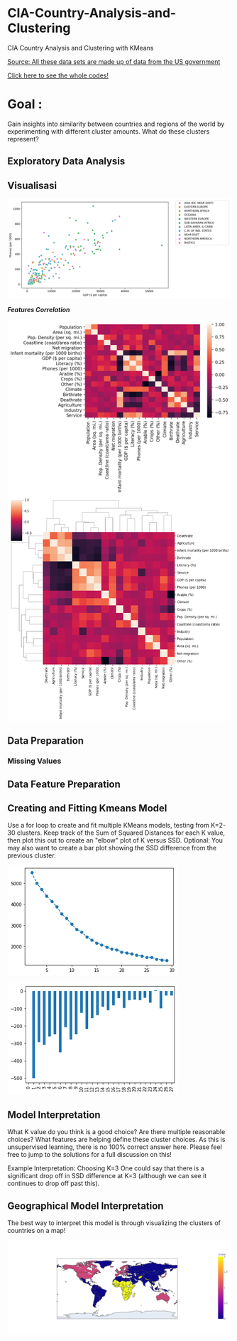 # CIA-Country-Analysis-and-Clustering
CIA Country Analysis and Clustering with KMeans

[Source: All these data sets are made up of data from the US government](https://www.cia.gov/library/publications/the-world-factbook/docs/faqs.html)


[Click here to see the whole codes!](A-Country-Analysis-and-Clustering/blob/main/CIA_Country_Analysis_and_Clustering_w_Kmeans.ipynb)
# Goal :
Gain insights into similarity between countries and regions of the world by experimenting with different cluster amounts. What do these clusters represent?

## Exploratory Data Analysis
## Visualisasi
![alt text](https://github.com/docum5/CIA-Country-Analysis-and-Clustering/blob/main/gdp%20vs%20phone.png)


***Features Correlation***

![alt text](https://github.com/docum5/CIA-Country-Analysis-and-Clustering/blob/main/corr().png)
![alt text](https://github.com/docum5/CIA-Country-Analysis-and-Clustering/blob/main/clustermap.png)

## Data Preparation
### Missing Values

## Data Feature Preparation

## Creating and Fitting Kmeans Model
Use a for loop to create and fit multiple KMeans models, testing from K=2-30 clusters. Keep track of the Sum of Squared Distances for each K value, then plot this out to create an "elbow" plot of K versus SSD. Optional: You may also want to create a bar plot showing the SSD difference from the previous cluster.

![alt text](https://github.com/docum5/CIA-Country-Analysis-and-Clustering/blob/main/elbow.png)


![alt text](https://github.com/docum5/CIA-Country-Analysis-and-Clustering/blob/main/elbow%20diff.png)

## Model Interpretation
What K value do you think is a good choice? Are there multiple reasonable choices? What features are helping define these cluster choices. As this is unsupervised learning, there is no 100% correct answer here. Please feel free to jump to the solutions for a full discussion on this! 

Example Interpretation: Choosing K=3
One could say that there is a significant drop off in SSD difference at K=3 (although we can see it continues to drop off past this).

## Geographical Model Interpretation
The best way to interpret this model is through visualizing the clusters of countries on a map!

![alt text](https://github.com/docum5/CIA-Country-Analysis-and-Clustering/blob/main/kmeans%20clustering.png)
